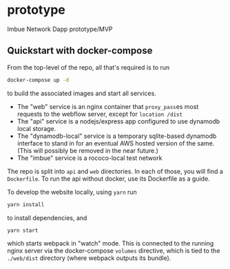 # prototype

Imbue Network Dapp prototype/MVP

## Quickstart with docker-compose

From the top-level of the repo, all that's required is to run

```bash
docker-compose up -d
```

to build the associated images and start all services.

- The "web" service is an nginx container that `proxy_pass`es most requests to the webflow server, except for `location /dist`
- The "api" service is a nodejs/express app configured to use dynamodb local storage.
- The "dynamodb-local" service is a temporary sqlite-based dynamodb interface to stand in for an eventual AWS hosted version of the same. (This will possibly be removed in the near future.)
- The "imbue" service is a rococo-local test network

The repo is split into `api` and `web` directories. In each of those, you will find a `Dockerfile`. To run the api without docker, use its Dockerfile as a guide.

To develop the website locally, using `yarn` run 

```bash
yarn install
```
to install dependencies, and 

```bash
yarn start
```

which starts webpack in "watch" mode. This is connected to the running nginx server via the docker-compose `volumes` directive, which is tied to the `./web/dist` directory (where webpack outputs its bundle).

